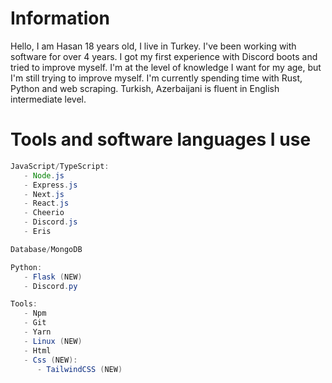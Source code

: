 # Information
Hello, I am Hasan 18 years old, I live in Turkey. I've been working with software for over 4 years. I got my first experience with Discord boots and tried to improve myself. I'm at the level of knowledge I want for my age, but I'm still trying to improve myself. I'm currently spending time with Rust, Python and web scraping. Turkish, Azerbaijani is fluent in English intermediate level.

# Tools and software languages I use
```java
JavaScript/TypeScript:
   - Node.js
   - Express.js
   - Next.js
   - React.js
   - Cheerio
   - Discord.js
   - Eris

Database/MongoDB

Python:
   - Flask (NEW)
   - Discord.py

Tools:
   - Npm
   - Git
   - Yarn
   - Linux (NEW)
   - Html
   - Css (NEW):
      - TailwindCSS (NEW)
```
